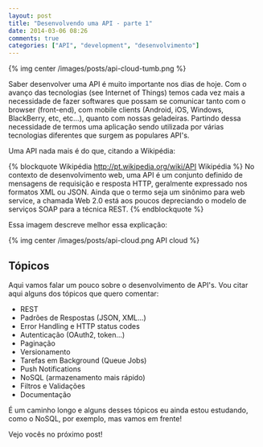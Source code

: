 ```yaml
---
layout: post
title: "Desenvolvendo uma API - parte 1"
date: 2014-03-06 08:26
comments: true
categories: ["API", "development", "desenvolvimento"]
---
```

{% img center /images/posts/api-cloud-tumb.png %}

<!-- more -->

Saber desenvolver uma API é muito importante nos dias de hoje. Com o avanço das tecnologias (see Internet of Things) temos cada vez mais a necessidade de fazer softwares que possam se comunicar tanto com o browser (front-end), com mobile clients (Android, iOS, Windows, BlackBerry, etc, etc...), quanto com nossas geladeiras. Partindo dessa necessidade de termos uma aplicação sendo utilizada por várias tecnologias diferentes que surgem as populares API's.

Uma API nada mais é do que, citando a Wikipédia:

{% blockquote Wikipédia http://pt.wikipedia.org/wiki/API Wikipédia %}
No contexto de desenvolvimento web, uma API é um conjunto definido de mensagens de requisição e resposta HTTP, geralmente expressado nos formatos XML ou JSON. Ainda que o termo seja um sinônimo para web service, a chamada Web 2.0 está aos poucos depreciando o modelo de serviços SOAP para a técnica REST.
{% endblockquote %}

Essa imagem descreve melhor essa explicação:

{% img center /images/posts/api-cloud.png API cloud %}

## Tópicos

Aqui vamos falar um pouco sobre o desenvolvimento de API's. Vou citar aqui alguns dos tópicos que quero comentar:

* REST
* Padrões de Respostas (JSON, XML...)
* Error Handling e HTTP status codes
* Autenticação (OAuth2, token...)
* Paginação
* Versionamento
* Tarefas em Background (Queue Jobs)
* Push Notifications
* NoSQL (armazenamento mais rápido)
* Filtros e Validações
* Documentação

É um caminho longo e alguns desses tópicos eu ainda estou estudando, como o NoSQL, por exemplo, mas vamos em frente!

Vejo vocês no próximo post!
